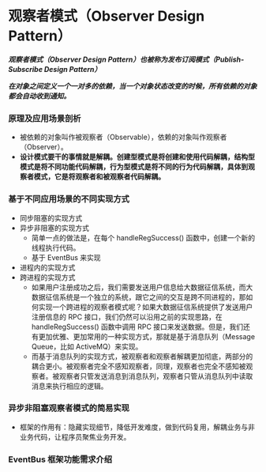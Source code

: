 # 观察者模式（Observer Design Pattern）

***观察者模式（Observer Design Pattern）也被称为发布订阅模式（Publish-Subscribe Design Pattern）***

***在对象之间定义一个一对多的依赖，当一个对象状态改变的时候，所有依赖的对象都会自动收到通知。***

### 原理及应用场景剖析

- 被依赖的对象叫作被观察者（Observable），依赖的对象叫作观察者（Observer）。
- **设计模式要干的事情就是解耦。创建型模式是将创建和使用代码解耦，结构型模式是将不同功能代码解耦，行为型模式是将不同的行为代码解耦，具体到观察者模式，它是将观察者和被观察者代码解耦。**

### 基于不同应用场景的不同实现方式

- 同步阻塞的实现方式
- 异步非阻塞的实现方式
  - 简单一点的做法是，在每个 handleRegSuccess() 函数中，创建一个新的线程执行代码。
  - 基于 EventBus 来实现
- 进程内的实现方式
- 跨进程的实现方式
  - 如果用户注册成功之后，我们需要发送用户信息给大数据征信系统，而大数据征信系统是一个独立的系统，跟它之间的交互是跨不同进程的，那如何实现一个跨进程的观察者模式呢？如果大数据征信系统提供了发送用户注册信息的 RPC 接口，我们仍然可以沿用之前的实现思路，在 handleRegSuccess() 函数中调用 RPC 接口来发送数据。但是，我们还有更加优雅、更加常用的一种实现方式，那就是基于消息队列（Message Queue，比如 ActiveMQ）来实现。
  - 而基于消息队列的实现方式，被观察者和观察者解耦更加彻底，两部分的耦合更小。被观察者完全不感知观察者，同理，观察者也完全不感知被观察者。被观察者只管发送消息到消息队列，观察者只管从消息队列中读取消息来执行相应的逻辑。

### 异步非阻塞观察者模式的简易实现

- 框架的作用有：隐藏实现细节，降低开发难度，做到代码复用，解耦业务与非业务代码，让程序员聚焦业务开发。

### EventBus 框架功能需求介绍




